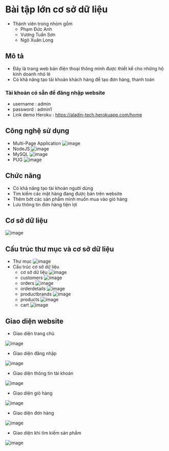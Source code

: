# Bài tập lớn cơ sở dữ liệu 
- Thành viên trong nhóm gồm 
    + Phạm Đức Anh
    + Vương Tuấn Sơn
    + Ngô Xuân Long

## Mô tả 
- Đây là trang web bán điện thoại thông minh được thiết kế cho những hộ kinh doanh nhỏ lẻ
- Có khả năng tạo tài khoản khách hàng để tạo đơn hàng, thanh toán

### Tài khoản có sẵn để đăng nhập website
- username : admin
- password : admin1
- Link demo Heroku : https://aladin-tech.herokuapp.com/home

## Công nghệ sử dụng 
- Multi-Page Application 
![image](https://user-images.githubusercontent.com/63864624/83350178-8a442400-a364-11ea-91fe-c4c9b2611c04.png)
- NodeJS 
![image](https://user-images.githubusercontent.com/63864624/83350182-962fe600-a364-11ea-8ec7-81ae4a7fee47.png)
- MySQL
![image](https://user-images.githubusercontent.com/63864624/83350185-a34cd500-a364-11ea-8c21-4bec26647027.png)
- PUG
![image](https://user-images.githubusercontent.com/63864624/83350192-af389700-a364-11ea-992e-5ad32f8dc16d.png)

## Chức năng
- Có khả năng tạo tài khoản người dùng 
- Tìm kiếm các mặt hàng đang được bán trên website 
- Thêm bớt các sản phẩm mình muốn mua vào giỏ hàng
- Lưu thông tin đơn hàng tiện lợi

## Cơ sở dữ liệu
![image](https://user-images.githubusercontent.com/63864624/83353065-1ca2f280-a37a-11ea-912c-c3e7c9a3ee1a.png)

## Cấu trúc thư mục và cơ sở dữ liệu
- Thư mục
![image](https://user-images.githubusercontent.com/63864624/83353117-79061200-a37a-11ea-83ba-b96c3fdf247a.png)
- Cấu trúc cơ sở dữ liệu
    + cơ sở dữ liệu
    ![image](https://user-images.githubusercontent.com/63864624/83353135-9aff9480-a37a-11ea-965a-bb2122bb5cd4.png)
    + customers
    ![image](https://user-images.githubusercontent.com/63864624/83353139-a81c8380-a37a-11ea-90c4-830c04f19b4e.png)
    + orders 
    ![image](https://user-images.githubusercontent.com/63864624/83353149-b7033600-a37a-11ea-8ff9-536c118e9acd.png)
    + orderdetails
    ![image](https://user-images.githubusercontent.com/63864624/83353163-cedaba00-a37a-11ea-9843-6451fd436a07.png)
    + productbrands
    ![image](https://user-images.githubusercontent.com/63864624/83353168-d9954f00-a37a-11ea-8b05-79bad43f830c.png)
    + products
    ![image](https://user-images.githubusercontent.com/63864624/83353188-f7fb4a80-a37a-11ea-8955-fd5cedd93bf5.png)
    + cart 
    ![image](https://user-images.githubusercontent.com/63864624/83353194-03e70c80-a37b-11ea-8e61-ca62fbdb9451.png)
## Giao diện website
- Giao diện trang chủ

![image](https://user-images.githubusercontent.com/63864624/83266076-8ab9af00-a1ec-11ea-868b-5b8b39f8b539.png)

- Giao diện đăng nhập 

![image](https://user-images.githubusercontent.com/63864624/83266343-e6843800-a1ec-11ea-8419-df4828a9c771.png)

- Giao diện thông tin tài khoản

![image](https://user-images.githubusercontent.com/63864624/83266760-7629e680-a1ed-11ea-80b7-ded4ae1abdfa.png)

- Giao diện giỏ hàng

![image](https://user-images.githubusercontent.com/63864624/83266221-bd63a780-a1ec-11ea-935f-a77b7d85620c.png)

- Giao diện đơn hàng

![image](https://user-images.githubusercontent.com/63864624/83266420-01ef4300-a1ed-11ea-800f-760d3a0dc059.png)

- Giao diện khi tìm kiếm sản phẩm

![image](https://user-images.githubusercontent.com/63864624/83266906-ad989300-a1ed-11ea-8696-623809116a43.png)

